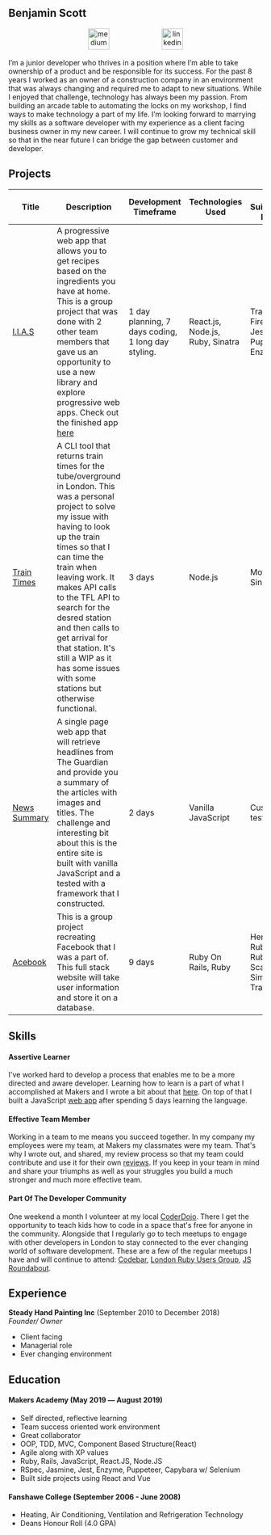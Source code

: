 ## Benjamin Scott

<p align="center"> <a href="https://medium.com/@bengscott2"><img src="https://cdn-images-1.medium.com/max/1600/1*emiGsBgJu2KHWyjluhKXQw.png" alt="medium" hspace="50" height="42" width="42" ></a>
<a href="https://www.linkedin.com/in/benjamin-scott-8b042010b/"><img src="https://www.iconfinder.com/data/icons/free-social-icons/67/linkedin_circle_color-512.png" alt="linkedin" hspace="50" height="42" width="42"></a></p>

I’m a junior developer who thrives in a position where I’m able to take ownership of a product and be responsible for its success. For the past 8 years I worked as an owner of a construction company in an environment that was always changing and required me to adapt to new situations. While I enjoyed that challenge, technology has always been my passion. From building an arcade table to automating the locks on my workshop, I find ways to make technology a part of my life. I’m looking forward to marrying my skills as a software developer with my experience as a client facing business owner in my new career. I will continue to grow my technical skill so that in the near future I can bridge the gap between customer and developer.

## Projects

| Title | Description | Development Timeframe | Technologies Used | Test Suites/CIs/CDs Employed |
|--|--|--|--|--|
| [I.I.A.S](https://github.com/ajosephides/i.i.a.s) | A progressive web app that allows you to get recipes based on the ingredients you have at home. This is a group project that was done with 2 other team members that gave us an opportunity to use a new library and explore progressive web apps. Check out the finished app [here](https://it-is-always-soup.firebaseapp.com/) | 1 day planning, 7 days coding, 1 long day styling. | React.js, Node.js, Ruby, Sinatra | Travis(CI), Firebase(CD), Jest, Puppeteer, Enzyme |
| [Train Times](https://github.com/bengscott2/train-times) | A CLI tool that returns train times for the tube/overground in London. This was a personal project to solve my issue with having to look up the train times so that I can time the train when leaving work. It makes API calls to the TFL API to search for the desred station and then calls to get arrival for that station. It's still a WIP as it has some issues with some stations but otherwise functional. | 3 days | Node.js | Mocha, Chai, Sinon |
| [News Summary](https://github.com/bengscott2/news-summary-challenge) | A single page web app that will retrieve headlines from The Guardian and provide you a summary of the articles with images and titles. The challenge and interesting bit about this is the entire site is built with vanilla JavaScript and a tested with a framework that I constructed.  | 2 days | Vanilla JavaScript | Custom built test framework |
| [Acebook](https://github.com/bengscott2/acebook-livewire) | This is a group project recreating Facebook that I was a part of. This full stack website will take user information and store it on a database. | 9 days | Ruby On Rails, Ruby | Heroku, Rubocop, RubyCritic, ScaffoLint, SimpleCov, Travis CI |


## Skills

#### Assertive Learner

I've worked hard to develop a process that enables me to be a more directed and aware developer. Learning how to learn is a part of what I accomplished at Makers and I wrote a bit about that [here](https://github.com/bengscott2/Blog). On top of that I built a JavaScript [web app](https://github.com/bengscott2/news-summary-challenge ) after spending 5 days learning the language.

#### Effective Team Member

Working in a team to me means you succeed together. In my company my employees were my team, at Makers my classmates were my team. That's why I wrote out, and shared, my review process so that my team could contribute and use it for their own [reviews](https://github.com/bengscott2/process-review-steps). If you keep in your team in mind and share your triumphs as well as your struggles you build a much stronger and much more effective team.

#### Part Of The Developer Community
One weekend a month I volunteer at my local [CoderDojo](https://coderdojo.com/). There I get the opportunity to teach kids how to code in a space that's free for anyone in the community. Alongside that I regularly go to tech meetups to engage with other developers in London to stay connected to the ever changing world of software development. These are a few of the regular meetups I have and will continue to attend: [Codebar](https://codebar.io/), [London Ruby Users Group](http://lrug.org/), [JS Roundabout](https://www.meetup.com/The-JS-Roundabout/).

## Experience

**Steady Hand Painting Inc** (September 2010 to December 2018)    
*Founder/ Owner*  
* Client facing
* Managerial role
* Ever changing environment

## Education

#### Makers Academy (May 2019 –– August 2019)

- Self directed, reflective learning
- Team success oriented work environment
- Great collaborator
- OOP, TDD, MVC, Component Based Structure(React)
- Agile along with XP values
- Ruby, Rails, JavaScript, React.JS, Node.JS
- RSpec, Jasmine, Jest, Enzyme, Puppeteer, Capybara w/ Selenium
- Built side projects using React and Vue


#### Fanshawe College (September 2006 - June 2008)

- Heating, Air Conditioning, Ventilation and Refrigeration Technology
- Deans Honour Roll (4.0 GPA)
